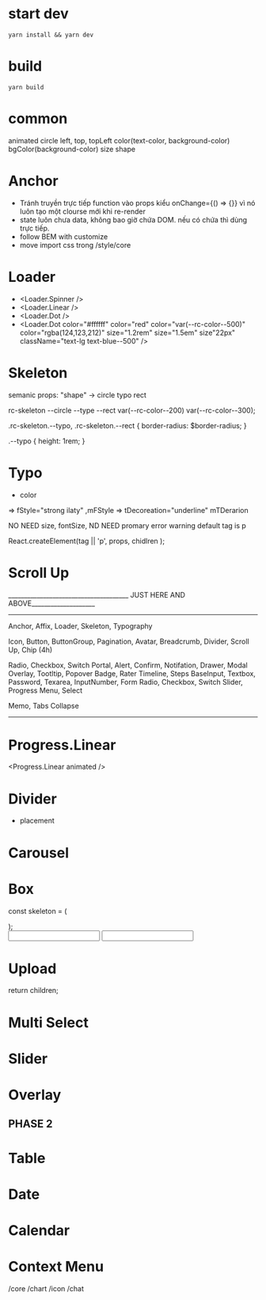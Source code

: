 # start dev
`yarn install && yarn dev`

# build
`yarn build`

# common
animated
circle
left, top, topLeft
color(text-color, background-color)
bgColor(background-color)
size
shape

# Anchor
- Tránh truyền trực tiếp function vào props kiểu onChange={() => {}} vì nó luôn tạo một clourse mới khi re-render
- state luôn chưa data, không bao giờ chứa DOM. nếu có chứa thì dùng trực tiếp.
- follow BEM with customize
- move import css trong /style/core

# Loader
- <Loader.Spinner />
- <Loader.Linear />
- <Loader.Dot />
- <Loader.Dot
    color="#ffffff"
    color="red"
    color="var(--rc-color--500)"
    color="rgba(124,123,212)"
    size="1.2rem"
    size="1.5em"
    size"22px"
    className="text-lg text-blue--500"
  />
# Skeleton
semanic props: "shape" -> circle typo rect

rc-skeleton --circle --type --rect
var(--rc-color--200) var(--rc-color--300);

.rc-skeleton.--typo, .rc-skeleton.--rect {
  border-radius: $border-radius;
}

.--typo {
  height: 1rem;
}

<Sekeleton  />

# Typo
- color

<Typo disabled />
<Typo strong ilaty /> => fStyle="strong ilaty" ,mFStyle
<Typo underline linethought uppderline /> => tDecoreation="underline" mTDerarion

NO NEED size, fontSize,
ND NEED promary error warning
default tag is p

React.createElement(tag || 'p', props, chidlren );

# Scroll Up

______________________________________ JUST HERE AND ABOVE____________________


--------------
Anchor, Affix, Loader, Skeleton, Typography



Icon, Button, ButtonGroup, Pagination, Avatar, Breadcrumb, Divider, Scroll Up, Chip (4h)

Radio, Checkbox, Switch
Portal, Alert, Confirm, Notifation, Drawer, Modal
Overlay, Tootltip, Popover
Badge, Rater
Timeline, Steps
BaseInput, Textbox, Password, Texarea, InputNumber, Form
Radio, Checkbox, Switch
Slider, Progress
Menu, Select

Memo, Tabs
Collapse


--------------
# Progress.Linear
<Progress.Linear animated />
# Divider
- placement
# Carousel
# Box
const skeleton = (
  <div>
    <Skeleton />
    <Skeleton />
    <Skeleton />
    <Skeleton />
  </div>
);

<Box loading skeleton={skeleton} disabled>
  <form>
    <input defaultValue="2" />
    <input defaultValue="2" />
  </form>
</Box>

# Upload

return children;
# Multi Select
# Slider
# Overlay

## PHASE 2
# Table
# Date
# Calendar
# Context Menu

/core
/chart
/icon
/chat
